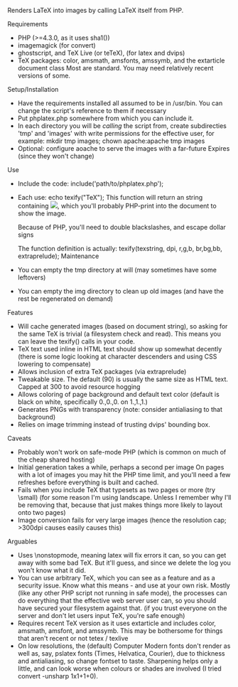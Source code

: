 
Renders LaTeX into images by calling LaTeX itself from PHP.

Requirements
- PHP                                    (>=4.3.0, as it uses sha1())
- imagemagick                            (for convert)
- ghostscript, and TeX Live (or teTeX),  (for latex and dvips)
- TeX packages: color, amsmath, amsfonts, amssymb, and the extarticle document class
  Most are standard.   You may need relatively recent versions of some.



Setup/Installation
- Have the requirements installed
  all assumed to be in /usr/bin. You can change the script's reference to them if necessary
- Put phplatex.php somewhere from which you can include it.
- In each directory you will be *calling* the script from, create subdirecties 'tmp' and 'images' 
  with write permissions for the effective user, for example:
    mkdir tmp images; chown apache:apache tmp images
- Optional: configure aoache to serve the images with a far-future Expires (since they won't change)


Use
- Include the code:
    include('path/to/phplatex.php');
- Each use:
    echo texify("TeX");
  This function will return an string containing <img src="...">,
  which you'll probably PHP-print into the document to show the image.

  Because of PHP, you'll need to double blackslashes, and escape dollar signs

  The function definition is actually:
    texify(texstring, dpi, r,g,b, br,bg,bb, extraprelude); 
Maintenance
- You can empty the tmp directory at will (may sometimes have some leftovers)
- You can empty the img directory to clean up old images (and have the rest be regenerated on demand)


Features
- Will cache generated images (based on document string), so asking for the same TeX is 
  trivial (a filesystem check and read). This means you can leave the texify() calls in your code.
- TeX text used inline in HTML text should show up somewhat decently 
  (there is some logic looking at character descenders and using CSS lowering to compensate)
- Allows inclusion of extra TeX packages (via extraprelude)
- Tweakable size. The default (90) is usually the same size as HTML text.
  Capped at 300 to avoid resource hogging
- Allows coloring of page background and default text color
  (default is black on white, specifically 0.,0.,0. on 1.,1.,1.)
- Generates PNGs with transparency (note: consider antialiasing to that background)
- Relies on image trimming instead of trusting dvips' bounding box.


Caveats
- Probably won't work on safe-mode PHP (which is common on much of the cheap shared hosting)
- Initial generation takes a while, perhaps a second per image
  On pages with a lot of images you may hit the PHP time limit, 
  and you'll need a few refreshes before everything is built and cached.
- Fails when you include TeX that typesets as two pages or more (try \small)
  (for some reason I'm using landscape. Unless I remember why I'll be removing that,
   because that just makes things more likely to layout onto two pages)
- Image conversion fails for very large images  (hence the resolution cap; >300dpi causes easily causes this)


Arguables
- Uses \nonstopmode, meaning latex will fix errors it can, so you can get away with some bad TeX.
  But it'll guess, and since we delete the log you won't know what it did.
- You can use arbitrary TeX, which you can see as a feature and as a security issue.
  Know what this means - and use at your own risk.
  Mostly (like any other PHP script not running in safe mode), the processes can do everything 
  that the effective web server user can, so you should have secured your filesystem against that.
  (if you trust everyone on the server and don't let users input TeX, you're safe enough)
- Requires recent TeX version as it uses extarticle and includes color, amsmath, amsfont, and amssymb.
  This may be bothersome for things that aren't recent or not tetex / texlive
- On low resolutions, the (default) Computer Modern fonts don't render as well as, say, pslatex fonts 
  (Times, Helvatica, Courier), due to thickness and antialiasing, so change fontset to taste.
  Sharpening helps only a little, and can look worse when colours or shades are involved 
  (I tried convert -unsharp 1x1+1+0).

